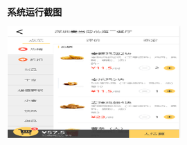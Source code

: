 ## 系统运行截图

<img src="https://github.com/sailyw/waimai/blob/master/img/A0F8V_YMFC$77%5BTJK%5D3M6E7.png?raw=true" width = "400" height = "260" alt="图片名称" 
align=center>

